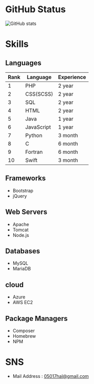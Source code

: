 <!--
Here are some ideas to get you started:

- 🔭 I’m currently working on ...
- 🌱 I’m currently learning ...
- 👯 I’m looking to collaborate on ...
- 🤔 I’m looking for help with ...
- 💬 Ask me about ...
- 📫 How to reach me: ...
- 😄 Pronouns: ...
- ⚡ Fun fact: ...
-->
<!-- 参考：https://qiita.com/zizi4n5/items/f8076cb25bbf64a9bc1c -->

# GitHub Status
![GitHub stats](https://github-readme-stats.vercel.app/api?username=brftb&count_private=true&show_icons=true&theme=algolia)
<!-- &bg_color=90,7F8DDD,2E3846&title_color=fff&text_color=fff -->

# Skills

## Languages

| Rank | Language   | Experience |
| ---- | ---------- | ---------- |
| 1    | PHP        | 2 year     |
| 2    | CSS(SCSS)  | 2 year     |
| 3    | SQL        | 2 year     |
| 4    | HTML       | 2 year     |
| 5    | Java       | 1 year     |
| 6    | JavaScript | 1 year     |
| 7    | Python     | 3 month    |
| 8    | C          | 6 month    |
| 9    | Fortran    | 6 month    |
| 10   | Swift      | 3 month    |

## Frameworks
* Bootstrap
* jQuery

## Web Servers
* Apache
* Tomcat
* Node.js

## Databases
* MySQL
* MariaDB

## cloud
* Azure
* AWS EC2

## Package Managers
* Composer
* Homebrew
* NPM

# SNS
* Mail Address : 05017hal@gmail.com
<!-- * Twitter :  -->
<!-- * Qiita :  -->
